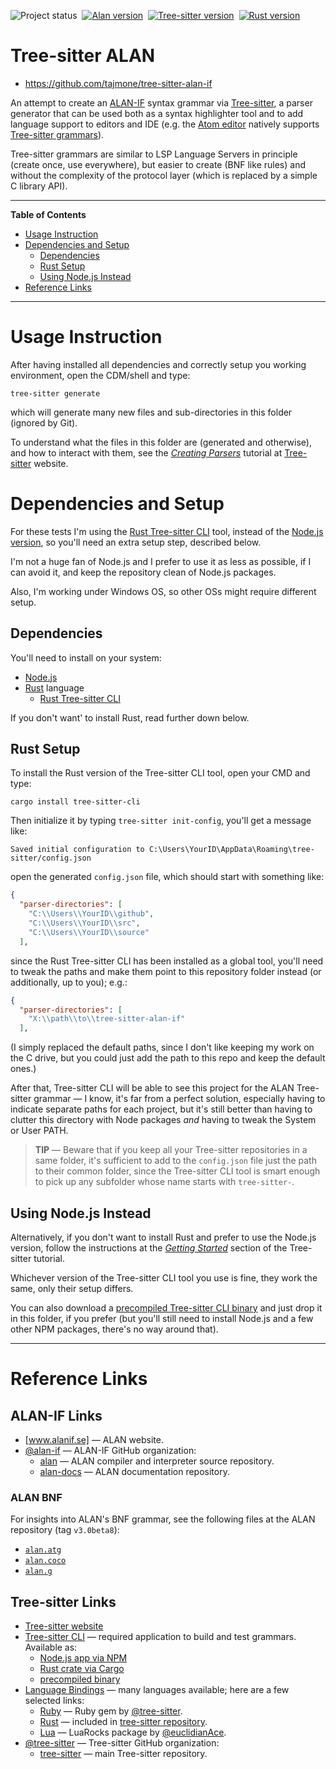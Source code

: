 ![Project status][status badge]&nbsp;
[![Alan version][alan badge]][alan link]&nbsp;
[![Tree-sitter version][tree-sitter badge]][tree-sitter link]&nbsp;
[![Rust version][rust badge]][rust link]

# Tree-sitter ALAN

- https://github.com/tajmone/tree-sitter-alan-if

An attempt to create an [ALAN-IF] syntax grammar via [Tree-sitter], a parser generator that can be used both as a syntax highlighter tool and to add language support to editors and IDE (e.g. the [Atom editor] natively supports [Tree-sitter grammars][Atom grammars]).

Tree-sitter grammars are similar to LSP Language Servers in principle (create once, use everywhere), but easier to create (BNF like rules) and without the complexity of the protocol layer (which is replaced by a simple C library API).

-----

**Table of Contents**

<!-- MarkdownTOC autolink="true" bracket="round" autoanchor="false" lowercase="only_ascii" uri_encoding="true" levels="1,2,3" -->

- [Usage Instruction](#usage-instruction)
- [Dependencies and Setup](#dependencies-and-setup)
    - [Dependencies](#dependencies)
    - [Rust Setup](#rust-setup)
    - [Using Node.js Instead](#using-nodejs-instead)
- [Reference Links](#reference-links)

<!-- /MarkdownTOC -->

-----

# Usage Instruction

After having installed all dependencies and correctly setup you working environment, open the CDM/shell and type:

    tree-sitter generate

which will generate many new files and sub-directories in this folder (ignored by Git).

To understand what the files in this folder are (generated and otherwise), and how to interact with them, see the _[Creating Parsers]_ tutorial at [Tree-sitter] website.


# Dependencies and Setup

For these tests I'm using the [Rust Tree-sitter CLI][TS-CLI Crate] tool, instead of the [Node.js version][TS-CLI NPM], so you'll need an extra setup step, described below.

I'm not a huge fan of Node.js and I prefer to use it as less as possible, if I can avoid it, and keep the repository clean of Node.js packages.

Also, I'm working under Windows OS, so other OSs might require different setup.

## Dependencies

You'll need to install on your system:

- [Node.js]
- [Rust] language
    + [Rust Tree-sitter CLI][TS-CLI Crate]

If you don't want' to install Rust, read further down below.

## Rust Setup

To install the Rust version of the Tree-sitter CLI tool, open your CMD and type:

    cargo install tree-sitter-cli

Then initialize it by typing `tree-sitter init-config`, you'll get a message like:

    Saved initial configuration to C:\Users\YourID\AppData\Roaming\tree-sitter/config.json


open the generated `config.json` file, which should start with something like:

```json
{
  "parser-directories": [
    "C:\\Users\\YourID\\github",
    "C:\\Users\\YourID\\src",
    "C:\\Users\\YourID\\source"
  ],
```

since the Rust Tree-sitter CLI has been installed as a global tool, you'll need to tweak the paths and make them point to this repository folder instead (or additionally, up to you); e.g.:

```json
{
  "parser-directories": [
    "X:\\path\\to\\tree-sitter-alan-if"
  ],
```

(I simply replaced the default paths, since I don't like keeping my work on the C drive, but you could just add the path to this repo and keep the default ones.)

After that, Tree-sitter CLI will be able to see this project for the ALAN Tree-sitter grammar — I know, it's far from a perfect solution, especially having to indicate separate paths for each project, but it's still better than having to clutter this directory with Node packages _and_ having to tweak the System or User PATH.

> **TIP** — Beware that if you keep all your Tree-sitter repositories in a same folder, it's sufficient to add to the `config.json` file just the path to their common folder, since the Tree-sitter CLI tool is smart enough to pick up any subfolder whose name starts with `tree-sitter-`.


## Using Node.js Instead

Alternatively, if you don't want to install Rust and prefer to use the Node.js version, follow the instructions at the _[Getting Started]_ section of the Tree-sitter tutorial.

Whichever version of the Tree-sitter CLI tool you use is fine, they work the same, only their setup differs.

You can also download a [precompiled Tree-sitter CLI binary][TS-CLI binary] and just drop it in this folder, if you prefer (but you'll still need to install Node.js and a few other NPM packages, there's no way around that).

-------------------------------------------------------------------------------

# Reference Links

<!-- MarkdownTOC:excluded -->
## ALAN-IF Links

- [www.alanif.se] — ALAN website.
- [@alan-if] — ALAN-IF GitHub organization:
    + [alan] — ALAN compiler and interpreter source repository.
    + [alan-docs] — ALAN documentation repository.

<!-- MarkdownTOC:excluded -->
### ALAN BNF

For insights into ALAN's BNF grammar, see the following files at the ALAN repository (tag `v3.0beta8`):

- [`alan.atg`][alan.atg]
- [`alan.coco`][alan.coco]
- [`alan.g`][alan.g]


<!-- MarkdownTOC:excluded -->
## Tree-sitter Links

- [Tree-sitter website]
- [Tree-sitter CLI] — required application to build and test grammars. Available as:
    + [Node.js app via NPM][TS-CLI NPM]
    + [Rust crate via Cargo][TS-CLI Crate]
    + [precompiled binary][TS-CLI binary]
- [Language Bindings] — many languages available; here are a few selected links:
    + [Ruby][Ruby bindings] — Ruby gem by [@tree-sitter].
    + [Rust][Rust bindings] — included in [tree-sitter repository].
    + [Lua][Lua bindings] — LuaRocks package by [@euclidianAce].
- [@tree-sitter] — Tree-sitter GitHub organization:
    + [tree-sitter][tree-sitter repository] — main Tree-sitter repository.


<!-----------------------------------------------------------------------------
                               REFERENCE LINKS
------------------------------------------------------------------------------>

[GLR parsing algorithm]: https://en.wikipedia.org/wiki/GLR_parser

[Rust]: https://www.rust-lang.org "Visit Rust website"
[Node.js]: https://nodejs.org "Visit Node.js website"

<!-- ALAN IF -->

[ALAN-IF]: https://www.alanif.se "Visit ALAN website"
[www.alanif.se]: https://www.alanif.se "Visit ALAN website"
[@alan-if]: https://github.com/alan-if "View ALAN-IF organization's GitHub profile"
[alan]: https://github.com/alan-if/alan "ALAN compiler and interpreter source repository"
[alan-docs]: https://github.com/alan-if/alan-docs "ALAN Documentation repository"

<!-- ALAN sources: BNF -->

[alan.atg]: https://github.com/alan-if/alan/blob/v3.0beta8/compiler/alan.atg "View upstream source file from tag v3.0beta8"
[alan.coco]: https://github.com/alan-if/alan/blob/v3.0beta8/compiler/alan.coco "View upstream source file from tag v3.0beta8"
[alan.g]: https://github.com/alan-if/alan/blob/v3.0beta8/compiler/alan.g "View upstream source file from tag v3.0beta8"

<!-- Tree-sitter -->

[Tree-sitter]: https://tree-sitter.github.io "Visit Tree-sitter website"
[Tree-sitter website]: https://tree-sitter.github.io "Visit Tree-sitter website"

[@tree-sitter]: https://github.com/tree-sitter "Visit the Tree-sitter organization profile at GitHub"

[tree-sitter repository]: https://github.com/tree-sitter/tree-sitter "Tree-sitter repository at GitHub"

[Tree-sitter CLI]: https://github.com/tree-sitter/tree-sitter/tree/master/cli "Tree-sitter CLI repository"
[TS-CLI NPM]: https://www.npmjs.com/package/tree-sitter-cli "Tree-sitter CLI Node.js implementation at NPM"
[TS-CLI Crate]: https://crates.io/crates/tree-sitter-cli "Tree-sitter CLI Rust crate at Crates.io"
[TS-CLI binary]: https://github.com/tree-sitter/tree-sitter/releases/latest/ "Tree-sitter CLI precompiled binary via releases on GitHub repository"

[Creating Parsers]: https://tree-sitter.github.io/tree-sitter/creating-parsers "Tree-sitter documentation: 'Creating Parsers' tutorial"
[Getting Started]: https://tree-sitter.github.io/tree-sitter/creating-parsers#getting-started "Tree-sitter documentation: 'Getting Started' section"

<!-- Tree-sitter bindings -->

[Language Bindings]: https://tree-sitter.github.io/tree-sitter/#language-bindings "View the full list of Tree-listing language bindings"

[Lua bindings]: https://github.com/euclidianAce/ltreesitter "Lua bindings for Tree-sitter library"
[Ruby bindings]: https://github.com/tree-sitter/ruby-tree-sitter "Ruby bindings for Tree-sitter library"
[Rust bindings]: https://github.com/tree-sitter/tree-sitter/tree/master/lib/binding_rust "Rust bindings for Tree-sitter library"

<!-- Atom -->

[Atom editor]: https://atom.io "Atom editor's website"
[Atom grammars]: https://flight-manual.atom.io/hacking-atom/sections/creating-a-grammar/ "Learn more about Atom support for Tree-sitter generated grammars"

<!-- badges -->

[status badge]: https://img.shields.io/badge/status-Alpha-red "The project is in Alpha development"
[alan badge]: https://img.shields.io/badge/ALAN-3.0beta8-yellow
[alan link]: https://www.alanif.se/download-alan-v3/development-kits/development-kits-3-0beta8 "Built around Alan 3.0beta8"
[tree-sitter badge]: https://img.shields.io/badge/Tree--sitter-0.20.4-yellow
[tree-sitter link]: https://github.com/tree-sitter/tree-sitter "Requires Tree-sitter CLI"
[rust badge]: https://img.shields.io/badge/Rust-1.58.1-yellow
[rust link]: https://www.rust-lang.org "Requires Rust language"

<!-- people -->

[@euclidianAce]: https://github.com/euclidianAce "View @euclidianAce's GitHub profile"

<!-- EOF -->
